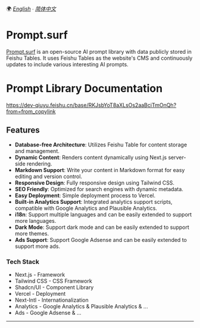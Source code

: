 🌍 *[English](README.en.md) ∙ [简体中文](README.zh.md)*

# Prompt.surf


[Prompt.surf](https://prompt.surf/) is an open-source AI prompt library with data publicly stored in Feishu Tables. It uses Feishu Tables as the website's CMS and continuously updates to include various interesting AI prompts.


# Prompt Library Documentation
https://dev-qiuyu.feishu.cn/base/RKJsbYoT8aXLsOs2aaBciTmOnQh?from=from_copylink


## Features

- **Database-free Architecture**: Utilizes Feishu Table for content storage and management.
- **Dynamic Content**: Renders content dynamically using Next.js server-side rendering.
- **Markdown Support**: Write your content in Markdown format for easy editing and version control.
- **Responsive Design**: Fully responsive design using Tailwind CSS.
- **SEO Friendly**: Optimized for search engines with dynamic metadata.
- **Easy Deployment**: Simple deployment process to Vercel.
- **Built-in Analytics Support**: Integrated analytics support scripts, compatible with Google Analytics and Plausible Analytics.
- **i18n**: Support multiple languages and can be easily extended to support more languages.
- **Dark Mode**: Support dark mode and can be easily extended to support more themes.
- **Ads Support**: Support Google Adsense and can be easily extended to support more ads.

### Tech Stack
- Next.js - Framework
- Tailwind CSS - CSS Framework
- Shadcn/UI - Component Library
- Vercel - Deployment
- Next-Intl - Internationalization
- Analytics - Google Analytics & Plausible Analytics & ...
- Ads - Google Adsense & ...

---
